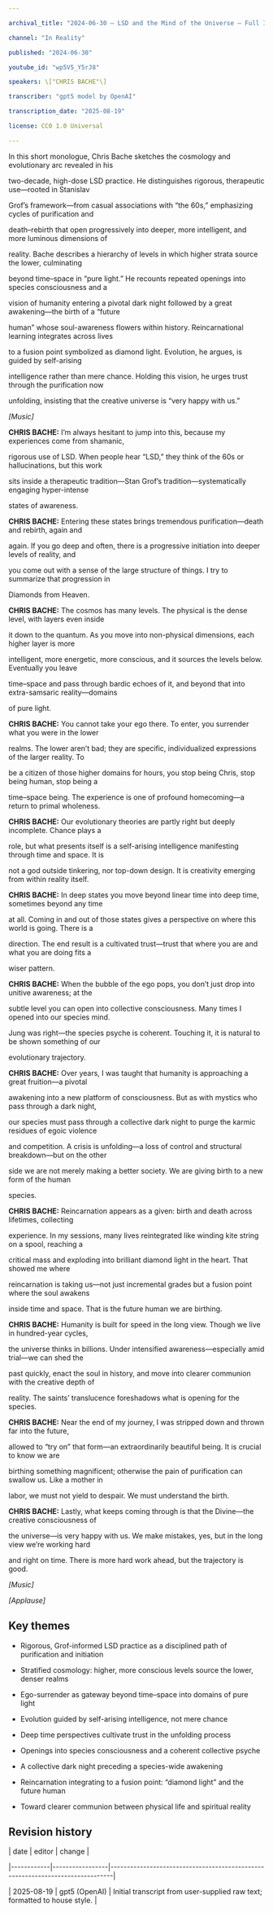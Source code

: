 ```yaml
---

archival_title: "2024-06-30 – LSD and the Mind of the Universe – Full Interview (In Reality)"

channel: "In Reality"

published: "2024-06-30"

youtube_id: "wp5V5_Y5rJ8"

speakers: \["CHRIS BACHE"\]

transcriber: "gpt5 model by OpenAI"

transcription_date: "2025-08-19"

license: CC0 1.0 Universal

---
```


In this short monologue, Chris Bache sketches the cosmology and evolutionary arc revealed in his

two-decade, high-dose LSD practice. He distinguishes rigorous, therapeutic use—rooted in Stanislav

Grof’s framework—from casual associations with “the 60s,” emphasizing cycles of purification and

death–rebirth that open progressively into deeper, more intelligent, and more luminous dimensions of

reality. Bache describes a hierarchy of levels in which higher strata source the lower, culminating

beyond time–space in “pure light.” He recounts repeated openings into species consciousness and a

vision of humanity entering a pivotal dark night followed by a great awakening—the birth of a “future

human” whose soul-awareness flowers within history. Reincarnational learning integrates across lives

to a fusion point symbolized as diamond light. Evolution, he argues, is guided by self-arising

intelligence rather than mere chance. Holding this vision, he urges trust through the purification now

unfolding, insisting that the creative universe is “very happy with us.”

*\[Music\]*

**CHRIS BACHE:** I’m always hesitant to jump into this, because my experiences come from shamanic,

rigorous use of LSD. When people hear “LSD,” they think of the 60s or hallucinations, but this work

sits inside a therapeutic tradition—Stan Grof’s tradition—systematically engaging hyper-intense

states of awareness.

**CHRIS BACHE:** Entering these states brings tremendous purification—death and rebirth, again and

again. If you go deep and often, there is a progressive initiation into deeper levels of reality, and

you come out with a sense of the large structure of things. I try to summarize that progression in

Diamonds from Heaven.

**CHRIS BACHE:** The cosmos has many levels. The physical is the dense level, with layers even inside

it down to the quantum. As you move into non-physical dimensions, each higher layer is more

intelligent, more energetic, more conscious, and it sources the levels below. Eventually you leave

time–space and pass through bardic echoes of it, and beyond that into extra-samsaric reality—domains

of pure light.

**CHRIS BACHE:** You cannot take your ego there. To enter, you surrender what you were in the lower

realms. The lower aren’t bad; they are specific, individualized expressions of the larger reality. To

be a citizen of those higher domains for hours, you stop being Chris, stop being human, stop being a

time–space being. The experience is one of profound homecoming—a return to primal wholeness.

**CHRIS BACHE:** Our evolutionary theories are partly right but deeply incomplete. Chance plays a

role, but what presents itself is a self-arising intelligence manifesting through time and space. It is

not a god outside tinkering, nor top-down design. It is creativity emerging from within reality itself.

**CHRIS BACHE:** In deep states you move beyond linear time into deep time, sometimes beyond any time

at all. Coming in and out of those states gives a perspective on where this world is going. There is a

direction. The end result is a cultivated trust—trust that where you are and what you are doing fits a

wiser pattern.

**CHRIS BACHE:** When the bubble of the ego pops, you don’t just drop into unitive awareness; at the

subtle level you can open into collective consciousness. Many times I opened into our species mind.

Jung was right—the species psyche is coherent. Touching it, it is natural to be shown something of our

evolutionary trajectory.

**CHRIS BACHE:** Over years, I was taught that humanity is approaching a great fruition—a pivotal

awakening into a new platform of consciousness. But as with mystics who pass through a dark night,

our species must pass through a collective dark night to purge the karmic residues of egoic violence

and competition. A crisis is unfolding—a loss of control and structural breakdown—but on the other

side we are not merely making a better society. We are giving birth to a new form of the human

species.

**CHRIS BACHE:** Reincarnation appears as a given: birth and death across lifetimes, collecting

experience. In my sessions, many lives reintegrated like winding kite string on a spool, reaching a

critical mass and exploding into brilliant diamond light in the heart. That showed me where

reincarnation is taking us—not just incremental grades but a fusion point where the soul awakens

inside time and space. That is the future human we are birthing.

**CHRIS BACHE:** Humanity is built for speed in the long view. Though we live in hundred-year cycles,

the universe thinks in billions. Under intensified awareness—especially amid trial—we can shed the

past quickly, enact the soul in history, and move into clearer communion with the creative depth of

reality. The saints’ translucence foreshadows what is opening for the species.

**CHRIS BACHE:** Near the end of my journey, I was stripped down and thrown far into the future,

allowed to “try on” that form—an extraordinarily beautiful being. It is crucial to know we are

birthing something magnificent; otherwise the pain of purification can swallow us. Like a mother in

labor, we must not yield to despair. We must understand the birth.

**CHRIS BACHE:** Lastly, what keeps coming through is that the Divine—the creative consciousness of

the universe—is very happy with us. We make mistakes, yes, but in the long view we’re working hard

and right on time. There is more hard work ahead, but the trajectory is good.

*\[Music\]*

*\[Applause\]*

## Key themes

- Rigorous, Grof-informed LSD practice as a disciplined path of purification and initiation

- Stratified cosmology: higher, more conscious levels source the lower, denser realms

- Ego-surrender as gateway beyond time–space into domains of pure light

- Evolution guided by self-arising intelligence, not mere chance

- Deep time perspectives cultivate trust in the unfolding process

- Openings into species consciousness and a coherent collective psyche

- A collective dark night preceding a species-wide awakening

- Reincarnation integrating to a fusion point: “diamond light” and the future human

- Toward clearer communion between physical life and spiritual reality

## Revision history

| date | editor | change |

|------------|-----------------|-------------------------------------------------------------------------------|

| 2025-08-19 | gpt5 (OpenAI) | Initial transcript from user-supplied raw text; formatted to house style. |
